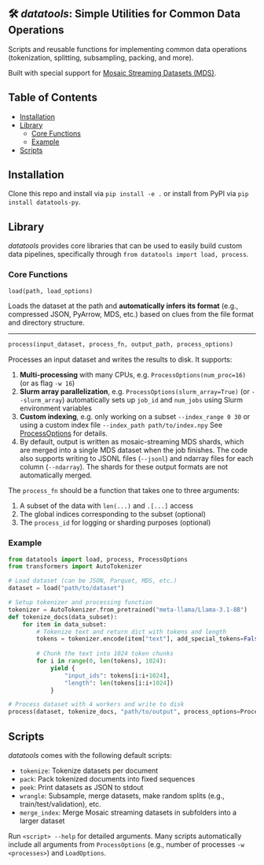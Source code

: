 ## 🛠️ *datatools*: Simple Utilities for Common Data Operations

Scripts and reusable functions for implementing common data operations (tokenization, splitting, subsampling, packing, and more).

Built with special support for [Mosaic Streaming Datasets (MDS)](https://docs.mosaicml.com/projects/streaming/en/stable/index.html).

## Table of Contents
- [Installation](#installation)
- [Library](#library)
  - [Core Functions](#core-functions)
  - [Example](#example)
- [Scripts](#scripts)

## Installation

Clone this repo and install via `pip install -e .` or install from PyPI via `pip install datatools-py`.

## Library

*datatools* provides core libraries that can be used to easily build custom data pipelines, specifically through `from datatools import load, process`.

### Core Functions

```python
load(path, load_options)
```
Loads the dataset at the path and **automatically infers its format** (e.g., compressed JSON, PyArrow, MDS, etc.) based on clues from the file format and directory structure.

---

```python
process(input_dataset, process_fn, output_path, process_options)
```
Processes an input dataset and writes the results to disk. It supports:

1. **Multi-processing** with many CPUs, e.g. `ProcessOptions(num_proc=16)` (or as flag `-w 16`)
2. **Slurm array parallelization**, e.g. `ProcessOptions(slurm_array=True)` (or `--slurm_array`) automatically sets up `job_id` and `num_jobs` using Slurm environment variables
3. **Custom indexing**, e.g. only working on a subset `--index_range 0 30` or using a custom index file `--index_path path/to/index.npy`
   See [ProcessOptions](https://github.com/CodeCreator/datatools/blob/main/datatools/process.py#L30) for details.
4. By default, output is written as mosaic-streaming MDS shards, which are merged into a single MDS dataset when the job finishes. The code also supports writing to JSONL files (`--jsonl`) and ndarray files for each column (`--ndarray`). The shards for these output formats are not automatically merged.

The `process_fn` should be a function that takes one to three arguments:
1. A subset of the data with `len(...)` and `.[...]` access
2. The global indices corresponding to the subset (optional)
3. The `process_id` for logging or sharding purposes (optional)

### Example

```python
from datatools import load, process, ProcessOptions
from transformers import AutoTokenizer

# Load dataset (can be JSON, Parquet, MDS, etc.)
dataset = load("path/to/dataset")

# Setup tokenizer and processing function
tokenizer = AutoTokenizer.from_pretrained("meta-llama/Llama-3.1-8B")
def tokenize_docs(data_subset):
    for item in data_subset:
        # Tokenize text and return dict with tokens and length
        tokens = tokenizer.encode(item["text"], add_special_tokens=False)
        
        # Chunk the text into 1024 token chunks
        for i in range(0, len(tokens), 1024):
            yield {
                "input_ids": tokens[i:i+1024],
                "length": len(tokens[i:i+1024])
            }

# Process dataset with 4 workers and write to disk
process(dataset, tokenize_docs, "path/to/output", process_options=ProcessOptions(num_proc=4))
```

## Scripts

*datatools* comes with the following default scripts:

* `tokenize`: Tokenize datasets per document
* `pack`: Pack tokenized documents into fixed sequences
* `peek`: Print datasets as JSON to stdout
* `wrangle`: Subsample, merge datasets, make random splits (e.g., train/test/validation), etc.
* `merge_index`: Merge Mosaic streaming datasets in subfolders into a larger dataset

Run `<script> --help` for detailed arguments. Many scripts automatically include all arguments from `ProcessOptions` (e.g., number of processes `-w <processes>`) and `LoadOptions`.
